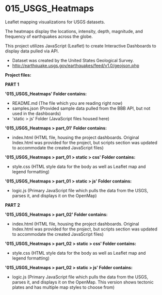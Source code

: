 # 015_USGS_Heatmaps
Leaflet mapping visualizations for USGS datasets.

The heatmaps display the locations, intensity, depth, magnitude, and frequency of earthquakes across the globe.

This project utilizes JavaScript (Leaflet) to create Interactive Dashboards to display data pulled via API.  
- Dataset was created by the United States Geological Survey.
- http://earthquake.usgs.gov/earthquakes/feed/v1.0/geojson.php

**Project files:**

**PART 1**

**'015_USGS_Heatmaps' Folder contains:**
- README.md (The file which you are reading right now)
- samples.json (Provided sample data pulled from the BBB API, but not used in the dashboards)
- 'static > js' Folder (JavaScript files housed here)


**'015_USGS_Heatmaps > part_01' Folder contains:**
- index.html (HTML file, housing the project dashboards.  Original Index.html was provided for the project, but scripts section was updated to accommodate the created JavaScript files)

**'015_USGS_Heatmaps > part_01 > static > css' Folder contains:**
- style.css (HTML style data for the body as well as Leaflet map and legend formatting)

**'015_USGS_Heatmaps > part_01 > static > js' Folder contains:**
- logic.js (Primary JavaScript file which pulls the data from the USGS, parses it, and displays it on the OpenMap)


**PART 2**

**'015_USGS_Heatmaps > part_02' Folder contains:**
- index.html (HTML file, housing the project dashboards.  Original Index.html was provided for the project, but scripts section was updated to accommodate the created JavaScript files)

**'015_USGS_Heatmaps > part_02 > static > css' Folder contains:**
- style.css (HTML style data for the body as well as Leaflet map and legend formatting)

**'015_USGS_Heatmaps > part_02 > static > js' Folder contains:**
- logic.js (Primary JavaScript file which pulls the data from the USGS, parses it, and displays it on the OpenMap. This version shows tectonic plates and has multiple map styles to choose from)
